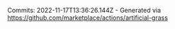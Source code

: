 Commits: 2022-11-17T13:36:26.144Z - Generated via https://github.com/marketplace/actions/artificial-grass
<br>
